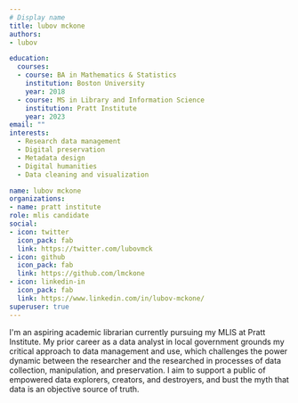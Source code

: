 ```yaml
---
# Display name
title: lubov mckone
authors:
- lubov

education:
  courses:
  - course: BA in Mathematics & Statistics
    institution: Boston University
    year: 2018
  - course: MS in Library and Information Science
    institution: Pratt Institute
    year: 2023
email: ""
interests:
  - Research data management
  - Digital preservation
  - Metadata design
  - Digital humanities
  - Data cleaning and visualization

name: lubov mckone
organizations:
- name: pratt institute
role: mlis candidate
social:
- icon: twitter
  icon_pack: fab
  link: https://twitter.com/lubovmck
- icon: github
  icon_pack: fab
  link: https://github.com/lmckone
- icon: linkedin-in
  icon_pack: fab
  link: https://www.linkedin.com/in/lubov-mckone/
superuser: true
---
```


I'm an aspiring academic librarian currently pursuing my MLIS at Pratt Institute.  My prior career as a data analyst in local government grounds my critical approach to data management and use, which challenges the power dynamic between the researcher and the researched in processes of data collection, manipulation, and preservation. I aim to support a public of empowered data explorers, creators, and destroyers, and bust the myth that data is an objective source of truth.

